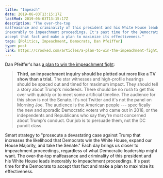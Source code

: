 ```yaml
---
title: "Impeach"
date: 2019-06-03T13:15:17Z
lastMod: 2019-06-03T13:15:17Z
description: "The over-the-top
malfeasance and criminality of this president and his White House leads
inexorably to impeachment proceedings. It's past time for the Democrats to
accept that fact and make a plan to maximize its effectiveness."
tags: [Politics, Impeachment, Democrats, Dan Pfeiffer]
type: post
link: https://crooked.com/articles/a-plan-to-win-the-impeachment-fight/
---
```


Dan Pfeiffer's has [a plan to win the impeachment fight][plan]:

> **Third, an impeachment inquiry should be plotted out more like a TV show than
> a trial.** The star witnesses and high-profile hearings should be spaced out
> and timed for maximum impact. They should tell a story about Trump's misdeeds.
> There should be no rush to get this over with quickly or to meet some
> artificial timeline. The audience for this show is not the Senate. It's not
> Twitter and it's not the panel on Morning Joe. The audience is the American
> people --- specifically the new and sporadic Democratic voters who came out in
> 2018, or the independents and Republicans who say they're most concerned about
> Trump's conduct. Our job is to persuade them, not the DC pundit class.

Smart strategy to "prosecute a devastating case against Trump that increases the
likelihood that Democrats win the White House, expand our House Majority, and
take the Senate." Each day brings us closer to impeachment proceedings,
regardless of what Democratic leadership might want. The over-the-top
malfeasance and criminality of this president and his White House leads
inexorably to impeachment proceedings. It's past time for the Democrats to
accept that fact and make a plan to maximize its effectiveness.

  [plan]: https://crooked.com/articles/a-plan-to-win-the-impeachment-fight/
